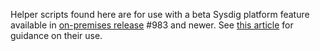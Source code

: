 Helper scripts found here are for use with a beta Sysdig platform feature available in [on-premises release](https://support.sysdig.com/hc/en-us/articles/206519903-On-Premises-Install-Guide-Replicated-) #983 and newer. See [this article](https://sysdig.atlassian.net/wiki/spaces/LDAP/pages/527958117/LDAP+SAML+Hybrid+Authentication) for guidance on their use.
